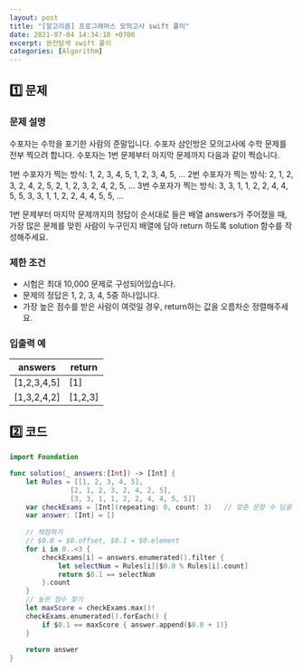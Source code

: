 ```yaml
---
layout: post
title: "[알고리즘] 프로그래머스 모의고사 swift 풀이"
date: 2021-07-04 14:34:10 +0700
excerpt: 완전탐색 swift 풀이
categories: [Algorithm]
---
```


## 1️⃣ 문제

### 문제 설명

수포자는 수학을 포기한 사람의 준말입니다. 수포자 삼인방은 모의고사에 수학 문제를 전부 찍으려 합니다. 수포자는 1번 문제부터 마지막 문제까지 다음과 같이 찍습니다.

1번 수포자가 찍는 방식: 1, 2, 3, 4, 5, 1, 2, 3, 4, 5, ...
2번 수포자가 찍는 방식: 2, 1, 2, 3, 2, 4, 2, 5, 2, 1, 2, 3, 2, 4, 2, 5, ...
3번 수포자가 찍는 방식: 3, 3, 1, 1, 2, 2, 4, 4, 5, 5, 3, 3, 1, 1, 2, 2, 4, 4, 5, 5, ...

1번 문제부터 마지막 문제까지의 정답이 순서대로 들은 배열 answers가 주어졌을 때, 가장 많은 문제를 맞힌 사람이 누구인지 배열에 담아 return 하도록 solution 함수를 작성해주세요.

### 제한 조건

- 시험은 최대 10,000 문제로 구성되어있습니다.
- 문제의 정답은 1, 2, 3, 4, 5중 하나입니다.
- 가장 높은 점수를 받은 사람이 여럿일 경우, return하는 값을 오름차순 정렬해주세요.

### 입출력 예

| answers     | return  |
| ----------- | ------- |
| [1,2,3,4,5] | [1]     |
| [1,3,2,4,2] | [1,2,3] |

## 2️⃣ 코드

``` swift
import Foundation

func solution(_ answers:[Int]) -> [Int] {
    let Rules = [[1, 2, 3, 4, 5],
               [2, 1, 2, 3, 2, 4, 2, 5],
               [3, 3, 1, 1, 2, 2, 4, 4, 5, 5]]
    var checkExams = [Int](repeating: 0, count: 3)   // 맞춘 문항 수 담을 Int 배열
    var answer: [Int] = []
    
    // 채점하기
    // $0.0 = $0.offset, $0.1 = $0.element
    for i in 0..<3 {
        checkExams[i] = answers.enumerated().filter {
            let selectNum = Rules[i][$0.0 % Rules[i].count]
            return $0.1 == selectNum
        }.count
    }
    // 높은 점수 찾기
    let maxScore = checkExams.max()!
    checkExams.enumerated().forEach() {
        if $0.1 == maxScore { answer.append($0.0 + 1)}
    }
    
    return answer
}
```

